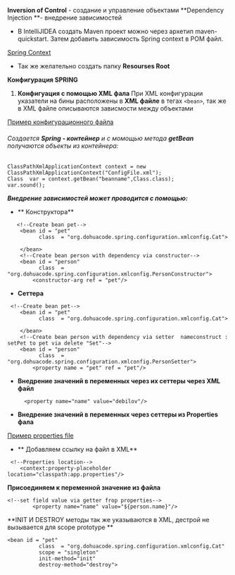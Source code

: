 **Inversion of Control** - создание и управление объектами
**Dependency Injection **- внедрение зависимостей

- В IntelliJIDEA создать Maven  проект можно через архетип maven-quickstart.
Затем добавить зависимость Spring context в POM файл.

[Spring Context](https://mvnrepository.com/artifact/org.springframework/spring-context "Spring Context")

- Так же желательно создать папку **Resourses Root**

**Конфигурация SPRING**

1.   **Конфигуация с помощью XML фала**
При XML конфигурации указатели на бины расположены в **XML файле** в тегах `<bean>`, так же в XML файле описываются зависмости между объектами

[Пример конфигурационного файла](https://github.com/DohuaCode/Spring_Tutorial/blob/main/resources/ConstructorDependency.xml "Пример конфигурационного файла")

###### Создается **Spring - контейнер** и с момощью метода **getBean** получаются объекты из контейнера:
```
ClassPathXmlApplicationContext context = new ClassPathXmlApplicationContext("ConfigFile.xml");
Class  var = context.getBean("beanname",Class.class);
var.sound();
```
***Внедрение зависимостей может проводится с помощью:***
- ** Конструктора**
```
   <!--Create bean pet-->
    <bean id = "pet"
          class  = "org.dohuacode.spring.configuration.xmlconfig.Cat">

    </bean>
    <!--Create bean person with dependency via constructor-->
    <bean id = "person"
          class  = "org.dohuacode.spring.configuration.xmlconfig.PersonConstructor">
        <constructor-arg ref = "pet"/>
```


- **Cеттера**
```
 <!--Create bean pet-->
    <bean id = "pet"
          class  = "org.dohuacode.spring.configuration.xmlconfig.Cat">

    </bean>
    <!--Create bean person with dependency via setter  nameconstruct : setPet to pet via delete "Set"-->
    <bean id = "person"
          class  = "org.dohuacode.spring.configuration.xmlconfig.PersonSetter">
        <property name = "pet" ref = "pet"/>
```

- **Внедрение значений в переменных через их сеттеры через XML файл**

  <!--set field value via setter-->
        <property name="name" value="debilov"/>

- **Внедрение значений в переменных через сеттеры из Properties фала**

[Пример properties file](https://github.com/DohuaCode/Spring_Tutorial/blob/main/resources/app.properties "Пример properties file")

- ** Добавляем ссылку на файл в XML**
```
 <!--Properties location-->
    <context:property-placeholder location="classpath:app.properties"/>
```

**Присоединяем к переменной значение из файла**
```
<!--set field value via getter frop properties-->
        <property name="name" value="${person.name}"/>
```


**INIT И DESTROY методы так же указываются в XML, дестрой не вызывается для scope prototype
**
```
<bean id = "pet"
          class  = "org.dohuacode.spring.configuration.xmlconfig.Cat"
          scope = "singleton"
          init-method="init"
          destroy-method="destroy">
```
